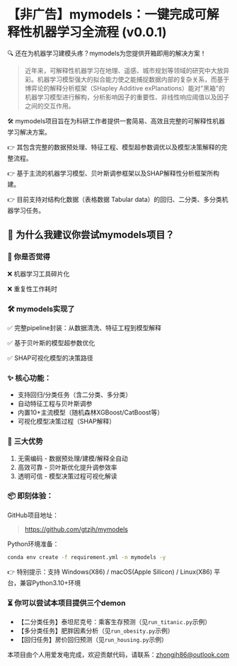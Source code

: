 # 【非广告】mymodels：一键完成可解释性机器学习全流程 (v0.0.1)

🔍 还在为机器学习建模头疼？mymodels为您提供开箱即用的解决方案！

> 近年来，可解释性机器学习在地理、遥感、城市规划等领域的研究中大放异彩。机器学习模型强大的拟合能力使之能捕捉数据内部的复杂关系，而基于博弈论的解释分析框架（SHapley Additive exPlanations）能对"黑箱"的机器学习模型进行解构，分析影响因子的重要性、非线性响应阈值以及因子之间的交互作用。

🛠️ mymodels项目旨在为科研工作者提供一套简易、高效且完整的可解释性机器学习解决方案。

👉 其包含完整的数据预处理、特征工程、模型超参数调优以及模型决策解释的完整流程。

👉 基于主流的机器学习模型、贝叶斯调参框架以及SHAP解释性分析框架所构建。

👉 目前支持对结构化数据（表格数据 Tabular data）的回归、二分类、多分类机器学习任务。


## 🚀 为什么我建议你尝试mymodels项目？

### 🧠 你是否觉得

❌ 机器学习工具碎片化

❌ 重复性工作耗时

### 🛠️ mymodels实现了

✅ 完整pipeline封装：从数据清洗、特征工程到模型解释

✅ 基于贝叶斯的模型超参数优化

✅ SHAP可视化模型的决策路径 


### ✨ **核心功能**：

- 支持回归/分类任务（含二分类、多分类）
- 自动特征工程与贝叶斯调参
- 内置10+主流模型（随机森林XGBoost/CatBoost等）
- 可视化模型决策过程（SHAP解释）

### 🚀 **三大优势**

1. 无需编码 - 数据预处理/建模/解释全自动
2. 高效可靠 - 贝叶斯优化提升调参效率
3. 透明可信 - 模型决策过程可视化解读

### 📦 即刻体验：

GitHub项目地址：

> https://github.com/gtzjh/mymodels

Python环境准备：

```bash
conda env create -f requirement.yml -n mymodels -y
```

👉 特别提示：支持 Windows(X86) / macOS(Apple Silicon) / Linux(X86) 平台，兼容Python3.10+环境

### ⏳ 你可以尝试本项目提供三个demon

- 【二分类任务】泰坦尼克号：乘客生存预测（见`run_titanic.py`示例）
- 【多分类任务】肥胖因素分析（见`run_obesity.py`示例）
- 【回归任务】房价回归预测（见`run_housing.py`示例）

本项目由个人用爱发电完成，欢迎贡献代码，请联系：zhongjh86@outlook.com
